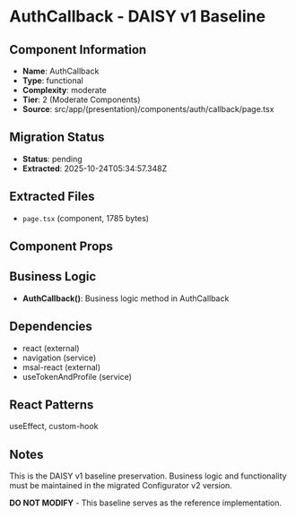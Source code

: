 # AuthCallback - DAISY v1 Baseline

## Component Information

- **Name**: AuthCallback
- **Type**: functional
- **Complexity**: moderate
- **Tier**: 2 (Moderate Components)
- **Source**: src/app/(presentation)/components/auth/callback/page.tsx

## Migration Status

- **Status**: pending
- **Extracted**: 2025-10-24T05:34:57.348Z

## Extracted Files

- `page.tsx` (component, 1785 bytes)

## Component Props



## Business Logic

- **AuthCallback()**: Business logic method in AuthCallback

## Dependencies

- react (external)
- navigation (service)
- msal-react (external)
- useTokenAndProfile (service)

## React Patterns

useEffect, custom-hook

## Notes

This is the DAISY v1 baseline preservation. Business logic and functionality
must be maintained in the migrated Configurator v2 version.

**DO NOT MODIFY** - This baseline serves as the reference implementation.
